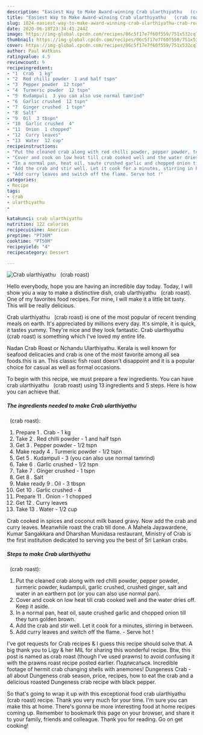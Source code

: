 ```yaml
---
description: "Easiest Way to Make Award-winning Crab ularthiyathu   (crab roast)"
title: "Easiest Way to Make Award-winning Crab ularthiyathu   (crab roast)"
slug: 1824-easiest-way-to-make-award-winning-crab-ularthiyathu-crab-roast
date: 2020-06-18T23:34:41.244Z
image: https://img-global.cpcdn.com/recipes/06c5f17e7f60f559/751x532cq70/crab-ularthiyathu-crab-roast-recipe-main-photo.jpg
thumbnail: https://img-global.cpcdn.com/recipes/06c5f17e7f60f559/751x532cq70/crab-ularthiyathu-crab-roast-recipe-main-photo.jpg
cover: https://img-global.cpcdn.com/recipes/06c5f17e7f60f559/751x532cq70/crab-ularthiyathu-crab-roast-recipe-main-photo.jpg
author: Paul Watkins
ratingvalue: 4.5
reviewcount: 9
recipeingredient:
- "1  Crab  1 kg"
- "2  Red chilli powder  1 and half tspn"
- "3  Pepper powder  12 tspn"
- "4  Turmeric powder  12 tspn"
- "5  Kudampuli  3 you can also use normal tamrind"
- "6  Garlic crushed  12 tspn"
- "7  Ginger crushed  1 tspn"
- "8  Salt"
- "9  Oil  3 tbspn"
- "10  Garlic crushed  4"
- "11  Onion  1 chopped"
- "12  Curry leaves"
- "13  Water  12 cup"
recipeinstructions:
- "Put the cleaned crab along with red chilli powder, pepper powder, turmeric powder, kudampuli, garlic crushed, crushed ginger, salt and water in an earthern pot (or you can also use normal pan)."
- "Cover and cook on low heat till crab cooked well and the water dries off. Keep it aside."
- "In a normal pan, heat oil, saute crushed garlic and chopped onion till they turn golden brown."
- "Add the crab and stir well. Let it cook for a minutes, stirring in between."
- "Add curry leaves and switch off the flame. Serve hot !"
categories:
- Recipe
tags:
- crab
- ularthiyathu
- 

katakunci: crab ularthiyathu  
nutrition: 122 calories
recipecuisine: American
preptime: "PT36M"
cooktime: "PT50M"
recipeyield: "4"
recipecategory: Dessert

---
```



![Crab ularthiyathu
  (crab roast)](https://img-global.cpcdn.com/recipes/06c5f17e7f60f559/751x532cq70/crab-ularthiyathu-crab-roast-recipe-main-photo.jpg)

Hello everybody, hope you are having an incredible day today. Today, I will show you a way to make a distinctive dish, crab ularthiyathu
  (crab roast). One of my favorites food recipes. For mine, I will make it a little bit tasty. This will be really delicious.

Crab ularthiyathu
  (crab roast) is one of the most popular of recent trending meals on earth. It's appreciated by millions every day. It's simple, it is quick, it tastes yummy. They're nice and they look fantastic. Crab ularthiyathu
  (crab roast) is something which I've loved my entire life.

Nadan Crab Roast or Nchandu Ularthiyathu. Kerala is well known for seafood delicacies and crab is one of the most favorite among all sea foods.this is an. This classic fish roast doesn&#39;t disappoint and it is a popular choice for casual as well as formal occasions.


To begin with this recipe, we must prepare a few ingredients. You can have crab ularthiyathu
  (crab roast) using 13 ingredients and 5 steps. Here is how you can achieve that.

<!--inarticleads1-->

##### The ingredients needed to make Crab ularthiyathu
  (crab roast):

1. Prepare 1 . Crab - 1 kg
1. Take 2 . Red chilli powder - 1 and half tspn
1. Get 3 . Pepper powder - 1/2 tspn
1. Make ready 4 . Turmeric powder - 1/2 tspn
1. Get 5 . Kudampuli - 3 (you can also use normal tamrind)
1. Take 6 . Garlic crushed - 1/2 tspn
1. Take 7 . Ginger crushed - 1 tspn
1. Get 8 . Salt
1. Make ready 9 . Oil - 3 tbspn
1. Get 10 . Garlic crushed - 4
1. Prepare 11 . Onion - 1 chopped
1. Get 12 . Curry leaves
1. Take 13 . Water - 1/2 cup


Crab cooked in spices and coconut milk based gravy. Now add the crab and curry leaves. Meanwhile roast the crab till done. A Mahela Jayawardene, Kumar Sangakkara and Dharshan Munidasa restaurant, Ministry of Crab is the first institution dedicated to serving you the best of Sri Lankan crabs. 

<!--inarticleads2-->

##### Steps to make Crab ularthiyathu
  (crab roast):

1. Put the cleaned crab along with red chilli powder, pepper powder, turmeric powder, kudampuli, garlic crushed, crushed ginger, salt and water in an earthern pot (or you can also use normal pan).
1. Cover and cook on low heat till crab cooked well and the water dries off. Keep it aside.
1. In a normal pan, heat oil, saute crushed garlic and chopped onion till they turn golden brown.
1. Add the crab and stir well. Let it cook for a minutes, stirring in between.
1. Add curry leaves and switch off the flame. - Serve hot !


I&#39;ve got requests for Crab recipes &amp; I guess this recipe should solve that. A big thank you to Ligy &amp; her MIL for sharing this wonderful recipe. Btw, this post is named as crab roast (though I&#39;ve used prawns) to avoid confusing it with the prawns roast recipe posted earlier. Подписаться. Incredible footage of hermit crab changing shells with anemones! Dungeness Crab - all about Dungeness crab season, price, recipes, how to eat the crab and a delicious roasted Dungeness crab recipe with black pepper. 

So that's going to wrap it up with this exceptional food crab ularthiyathu
  (crab roast) recipe. Thank you very much for your time. I'm sure you can make this at home. There's gonna be more interesting food at home recipes coming up. Remember to bookmark this page on your browser, and share it to your family, friends and colleague. Thank you for reading. Go on get cooking!
